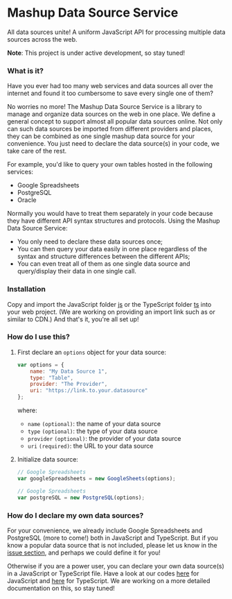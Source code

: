 # Mashup Data Source Service
All data sources unite! 
A uniform JavaScript API for processing multiple data sources across the web.

**Note**: This project is under active development, so stay tuned!

### What is it?
Have you ever had too many web services and data sources all over the internet 
and found it too cumbersome to save every single one of them?

No worries no more! The Mashup Data Source Service is a library to manage and organize data sources on the web in one place. 
We define a general concept to support almost all popular data sources online. 
Not only can such data sources be imported from different providers and places, 
they can be combined as one single mashup data source for your convenience.
You just need to declare the data source(s) in your code, we take care of the rest.

For example, you'd like to query your own tables hosted in the following services:
+ Google Spreadsheets
+ PostgreSQL
+ Oracle

Normally you would have to treat them separately in your code because they have different API syntax structures and protocols.
Using the Mashup Data Source Service: 
+ You only need to declare these data sources once;
+ You can then query your data easily in one place regardless of the syntax and structure differences between the different APIs;
+ You can even treat all of them as one single data source and query/display their data in one single call.

### Installation
Copy and import the JavaScript folder [js](src/js) or the TypeScript folder [ts](src/ts) into your web project. 
(We are working on providing an import link such as or similar to CDN.) And that's it, you're all set up!

[comment]: <> (TODO Provide a CDN link.)

### How do I use this?
1. First declare an ``options`` object for your data source:
    ```javascript
    var options = {
        name: "My Data Source 1",
        type: "Table",
        provider: "The Provider",
        uri: "https://link.to.your.datasource"
    };
    ```
    where:
    + ``name`` ``(optional)``: the name of your data source 
    + ``type`` ``(optional)``: the type of your data source
    + ``provider`` ``(optional)``: the provider of your data source
    + ``uri`` ``(required)``: the URL to your data source

1. Initialize data source:
    ```javascript
    // Google Spreadsheets
    var googleSpreadsheets = new GoogleSheets(options);
    
    // Google Spreadsheets
    var postgreSQL = new PostgreSQL(options);
    ```

[comment]: <> (TODO Provide a more detailed documentation on the options.)

[comment]: <> (TODO Provide a more detailed documentation on the getCapabilities.)

### How do I declare my own data sources?
For your convenience, we already include Google Spreadsheets and PostgreSQL (more to come!) both in JavaScript and TypeScript.
But if you know a popular data source that is not included, please let us know in the 
[issue section](https://github.com/tum-gis/mashup-data-source-service/issues), 
and perhaps we could define it for you!

Otherwise if you are a power user, you can declare your own data source(s) in a JavaScript or TypeScript file. 
Have a look at our codes [here](src/js/application) for JavaScript and [here](src/ts/application) for TypeScript.
We are working on a more detailed documentation on this, so stay tuned!

[comment]: <> (TODO Provide a more detailed documentation on how to declare own data sources.)


